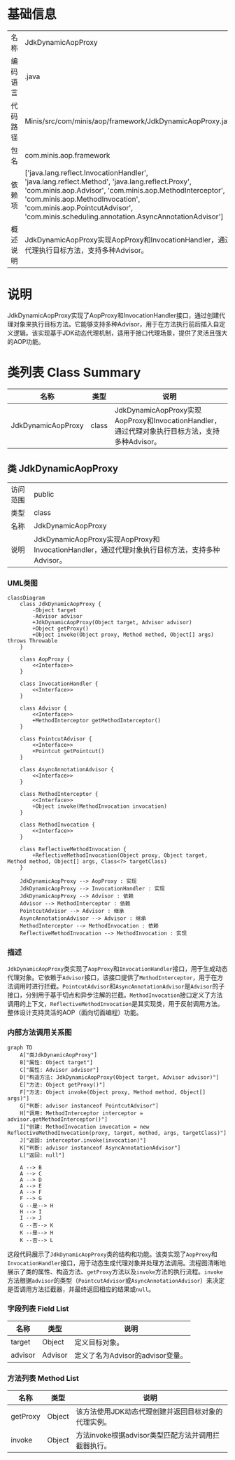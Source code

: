 # 基础信息

|      |      |
|------|------|
| 名称 | JdkDynamicAopProxy |
| 编码语言 | .java |
| 代码路径 | Minis/src/com/minis/aop/framework/JdkDynamicAopProxy.java |
| 包名 | com.minis.aop.framework |
| 依赖项 | ['java.lang.reflect.InvocationHandler', 'java.lang.reflect.Method', 'java.lang.reflect.Proxy', 'com.minis.aop.Advisor', 'com.minis.aop.MethodInterceptor', 'com.minis.aop.MethodInvocation', 'com.minis.aop.PointcutAdvisor', 'com.minis.scheduling.annotation.AsyncAnnotationAdvisor'] |
| 概述说明 | JdkDynamicAopProxy实现AopProxy和InvocationHandler，通过代理执行目标方法，支持多种Advisor。 |

# 说明

JdkDynamicAopProxy实现了AopProxy和InvocationHandler接口，通过创建代理对象来执行目标方法。它能够支持多种Advisor，用于在方法执行前后插入自定义逻辑。该实现基于JDK动态代理机制，适用于接口代理场景，提供了灵活且强大的AOP功能。

# 类列表 Class Summary

| 名称   | 类型  | 说明 |
|-------|------|-------------|
| JdkDynamicAopProxy | class | JdkDynamicAopProxy实现AopProxy和InvocationHandler，通过代理对象执行目标方法，支持多种Advisor。 |



## 类 JdkDynamicAopProxy

|      |      |
|------|------|
| 访问范围 | public |
| 类型 | class |
| 名称 | JdkDynamicAopProxy |
| 说明 | JdkDynamicAopProxy实现AopProxy和InvocationHandler，通过代理对象执行目标方法，支持多种Advisor。 |


### UML类图

```mermaid
classDiagram
    class JdkDynamicAopProxy {
        -Object target
        -Advisor advisor
        +JdkDynamicAopProxy(Object target, Advisor advisor)
        +Object getProxy()
        +Object invoke(Object proxy, Method method, Object[] args) throws Throwable
    }

    class AopProxy {
        <<Interface>>
    }

    class InvocationHandler {
        <<Interface>>
    }

    class Advisor {
        <<Interface>>
        +MethodInterceptor getMethodInterceptor()
    }

    class PointcutAdvisor {
        <<Interface>>
        +Pointcut getPointcut()
    }

    class AsyncAnnotationAdvisor {
        <<Interface>>
    }

    class MethodInterceptor {
        <<Interface>>
        +Object invoke(MethodInvocation invocation)
    }

    class MethodInvocation {
        <<Interface>>
    }

    class ReflectiveMethodInvocation {
        +ReflectiveMethodInvocation(Object proxy, Object target, Method method, Object[] args, Class<?> targetClass)
    }

    JdkDynamicAopProxy --> AopProxy : 实现
    JdkDynamicAopProxy --> InvocationHandler : 实现
    JdkDynamicAopProxy --> Advisor : 依赖
    Advisor --> MethodInterceptor : 依赖
    PointcutAdvisor --> Advisor : 继承
    AsyncAnnotationAdvisor --> Advisor : 继承
    MethodInterceptor --> MethodInvocation : 依赖
    ReflectiveMethodInvocation --> MethodInvocation : 实现
```

### 描述
`JdkDynamicAopProxy`类实现了`AopProxy`和`InvocationHandler`接口，用于生成动态代理对象。它依赖于`Advisor`接口，该接口提供了`MethodInterceptor`，用于在方法调用时进行拦截。`PointcutAdvisor`和`AsyncAnnotationAdvisor`是`Advisor`的子接口，分别用于基于切点和异步注解的拦截。`MethodInvocation`接口定义了方法调用的上下文，`ReflectiveMethodInvocation`是其实现类，用于反射调用方法。整体设计支持灵活的AOP（面向切面编程）功能。


### 内部方法调用关系图

```mermaid
graph TD
    A["类JdkDynamicAopProxy"]
    B["属性: Object target"]
    C["属性: Advisor advisor"]
    D["构造方法: JdkDynamicAopProxy(Object target, Advisor advisor)"]
    E["方法: Object getProxy()"]
    F["方法: Object invoke(Object proxy, Method method, Object[] args)"]
    G["判断: advisor instanceof PointcutAdvisor"]
    H["调用: MethodInterceptor interceptor = advisor.getMethodInterceptor()"]
    I["创建: MethodInvocation invocation = new ReflectiveMethodInvocation(proxy, target, method, args, targetClass)"]
    J["返回: interceptor.invoke(invocation)"]
    K["判断: advisor instanceof AsyncAnnotationAdvisor"]
    L["返回: null"]

    A --> B
    A --> C
    A --> D
    A --> E
    A --> F
    F --> G
    G --是--> H
    H --> I
    I --> J
    G --否--> K
    K --是--> H
    K --否--> L
```

这段代码展示了`JdkDynamicAopProxy`类的结构和功能。该类实现了`AopProxy`和`InvocationHandler`接口，用于动态生成代理对象并处理方法调用。流程图清晰地展示了类的属性、构造方法、`getProxy`方法以及`invoke`方法的执行流程。`invoke`方法根据`advisor`的类型（`PointcutAdvisor`或`AsyncAnnotationAdvisor`）来决定是否调用方法拦截器，并最终返回相应的结果或`null`。

### 字段列表 Field List

| 名称  | 类型  | 说明 |
|-------|-------|------|
| target | Object | 定义目标对象。 |
| advisor | Advisor | 定义了名为Advisor的advisor变量。 |

### 方法列表 Method List

| 名称  | 类型  | 说明 |
|-------|-------|------|
| getProxy | Object | 该方法使用JDK动态代理创建并返回目标对象的代理实例。 |
| invoke | Object | 方法invoke根据advisor类型匹配方法并调用拦截器执行。 |




